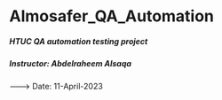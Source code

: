 
# Almosafer_QA_Automation
##### HTUC QA automation testing project 
##### Instructor: Abdelraheem Alsaqa
---> Date: 11-April-2023

